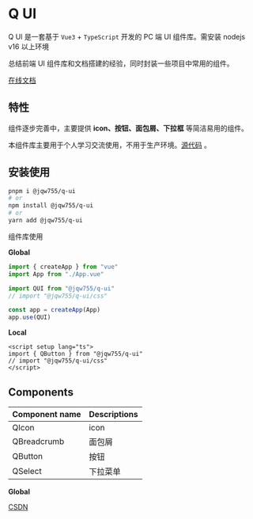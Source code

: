 # Q UI

Q UI 是一套基于 `Vue3` + `TypeScript` 开发的 PC 端 UI 组件库。需安装 nodejs v16 以上环境

总结前端 UI 组件库和文档搭建的经验，同时封装一些项目中常用的组件。

[在线文档](https://jqw755.github.io/q-ui/)

## 特性

组件逐步完善中，主要提供 **icon、按钮、面包屑、下拉框** 等简洁易用的组件。

本组件库主要用于个人学习交流使用，不用于生产环境。[源代码](https://github.com/jqw755/q-ui) 。

## 安装使用

```bash
pnpm i @jqw755/q-ui
# or
npm install @jqw755/q-ui
# or
yarn add @jqw755/q-ui
```

组件库使用

**Global**

```ts
import { createApp } from "vue"
import App from "./App.vue"

import QUI from "@jqw755/q-ui"
// import "@jqw755/q-ui/css"

const app = createApp(App)
app.use(QUI)
```

**Local**

```vue
<script setup lang="ts">
import { QButton } from "@jqw755/q-ui"
// import "@jqw755/q-ui/css"
</script>
```

## Components

| Component name | Descriptions |
| -------------- | ------------ |
| QIcon          | icon         |
| QBreadcrumb    | 面包屑       |
| QButton        | 按钮         |
| QSelect        | 下拉菜单     |

**Global**

[CSDN](https://blog.csdn.net/qq_21473443)
